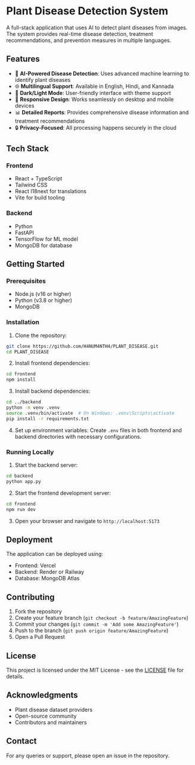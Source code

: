 # Plant Disease Detection System

A full-stack application that uses AI to detect plant diseases from images. The system provides real-time disease detection, treatment recommendations, and prevention measures in multiple languages.

## Features

- 🌱 **AI-Powered Disease Detection**: Uses advanced machine learning to identify plant diseases
- 🌐 **Multilingual Support**: Available in English, Hindi, and Kannada
- 🎨 **Dark/Light Mode**: User-friendly interface with theme support
- 📱 **Responsive Design**: Works seamlessly on desktop and mobile devices
- 📊 **Detailed Reports**: Provides comprehensive disease information and treatment recommendations
- 🔒 **Privacy-Focused**: All processing happens securely in the cloud

## Tech Stack

### Frontend
- React + TypeScript
- Tailwind CSS
- React I18next for translations
- Vite for build tooling

### Backend
- Python
- FastAPI
- TensorFlow for ML model
- MongoDB for database

## Getting Started

### Prerequisites
- Node.js (v16 or higher)
- Python (v3.8 or higher)
- MongoDB

### Installation

1. Clone the repository:
```bash
git clone https://github.com/H4NUM4NTH4/PLANT_DISEASE.git
cd PLANT_DISEASE
```

2. Install frontend dependencies:
```bash
cd frontend
npm install
```

3. Install backend dependencies:
```bash
cd ../backend
python -m venv .venv
source .venv/bin/activate  # On Windows: .venv\Scripts\activate
pip install -r requirements.txt
```

4. Set up environment variables:
Create `.env` files in both frontend and backend directories with necessary configurations.

### Running Locally

1. Start the backend server:
```bash
cd backend
python app.py
```

2. Start the frontend development server:
```bash
cd frontend
npm run dev
```

3. Open your browser and navigate to `http://localhost:5173`

## Deployment

The application can be deployed using:
- Frontend: Vercel
- Backend: Render or Railway
- Database: MongoDB Atlas

## Contributing

1. Fork the repository
2. Create your feature branch (`git checkout -b feature/AmazingFeature`)
3. Commit your changes (`git commit -m 'Add some AmazingFeature'`)
4. Push to the branch (`git push origin feature/AmazingFeature`)
5. Open a Pull Request

## License

This project is licensed under the MIT License - see the [LICENSE](LICENSE) file for details.

## Acknowledgments

- Plant disease dataset providers
- Open-source community
- Contributors and maintainers

## Contact

For any queries or support, please open an issue in the repository.